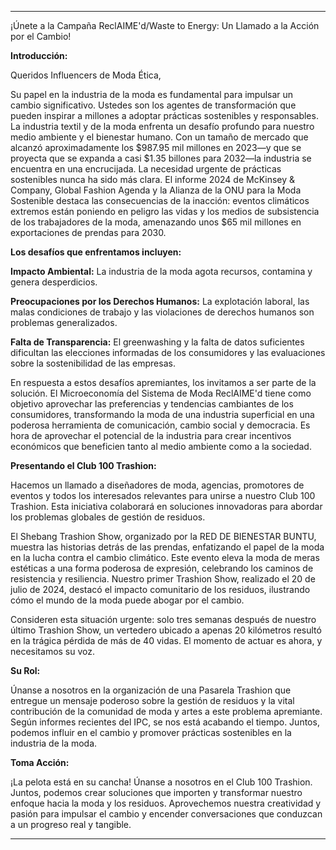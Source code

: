 ---

¡Únete a la Campaña ReclAIME'd/Waste to Energy: Un Llamado a la Acción por el Cambio!

**Introducción:**

Queridos Influencers de Moda Ética,

Su papel en la industria de la moda es fundamental para impulsar un cambio significativo. Ustedes son los agentes de transformación que pueden inspirar a millones a adoptar prácticas sostenibles y responsables. La industria textil y de la moda enfrenta un desafío profundo para nuestro medio ambiente y el bienestar humano. Con un tamaño de mercado que alcanzó aproximadamente los $987.95 mil millones en 2023—y que se proyecta que se expanda a casi $1.35 billones para 2032—la industria se encuentra en una encrucijada. La necesidad urgente de prácticas sostenibles nunca ha sido más clara. El informe 2024 de McKinsey & Company, Global Fashion Agenda y la Alianza de la ONU para la Moda Sostenible destaca las consecuencias de la inacción: eventos climáticos extremos están poniendo en peligro las vidas y los medios de subsistencia de los trabajadores de la moda, amenazando unos $65 mil millones en exportaciones de prendas para 2030.

**Los desafíos que enfrentamos incluyen:**

**Impacto Ambiental:** La industria de la moda agota recursos, contamina y genera desperdicios.

**Preocupaciones por los Derechos Humanos:** La explotación laboral, las malas condiciones de trabajo y las violaciones de derechos humanos son problemas generalizados.

**Falta de Transparencia:** El greenwashing y la falta de datos suficientes dificultan las elecciones informadas de los consumidores y las evaluaciones sobre la sostenibilidad de las empresas.

En respuesta a estos desafíos apremiantes, los invitamos a ser parte de la solución. El Microeconomía del Sistema de Moda ReclAIME'd tiene como objetivo aprovechar las preferencias y tendencias cambiantes de los consumidores, transformando la moda de una industria superficial en una poderosa herramienta de comunicación, cambio social y democracia. Es hora de aprovechar el potencial de la industria para crear incentivos económicos que beneficien tanto al medio ambiente como a la sociedad.

**Presentando el Club 100 Trashion:**

Hacemos un llamado a diseñadores de moda, agencias, promotores de eventos y todos los interesados relevantes para unirse a nuestro Club 100 Trashion. Esta iniciativa colaborará en soluciones innovadoras para abordar los problemas globales de gestión de residuos.

El Shebang Trashion Show, organizado por la RED DE BIENESTAR BUNTU, muestra las historias detrás de las prendas, enfatizando el papel de la moda en la lucha contra el cambio climático. Este evento eleva la moda de meras estéticas a una forma poderosa de expresión, celebrando los caminos de resistencia y resiliencia. Nuestro primer Trashion Show, realizado el 20 de julio de 2024, destacó el impacto comunitario de los residuos, ilustrando cómo el mundo de la moda puede abogar por el cambio.

Consideren esta situación urgente: solo tres semanas después de nuestro último Trashion Show, un vertedero ubicado a apenas 20 kilómetros resultó en la trágica pérdida de más de 40 vidas. El momento de actuar es ahora, y necesitamos su voz.

**Su Rol:**

Únanse a nosotros en la organización de una Pasarela Trashion que entregue un mensaje poderoso sobre la gestión de residuos y la vital contribución de la comunidad de moda y artes a este problema apremiante. Según informes recientes del IPC, se nos está acabando el tiempo. Juntos, podemos influir en el cambio y promover prácticas sostenibles en la industria de la moda.

**Toma Acción:**

¡La pelota está en su cancha! Únanse a nosotros en el Club 100 Trashion. Juntos, podemos crear soluciones que importen y transformar nuestro enfoque hacia la moda y los residuos. Aprovechemos nuestra creatividad y pasión para impulsar el cambio y encender conversaciones que conduzcan a un progreso real y tangible.

---